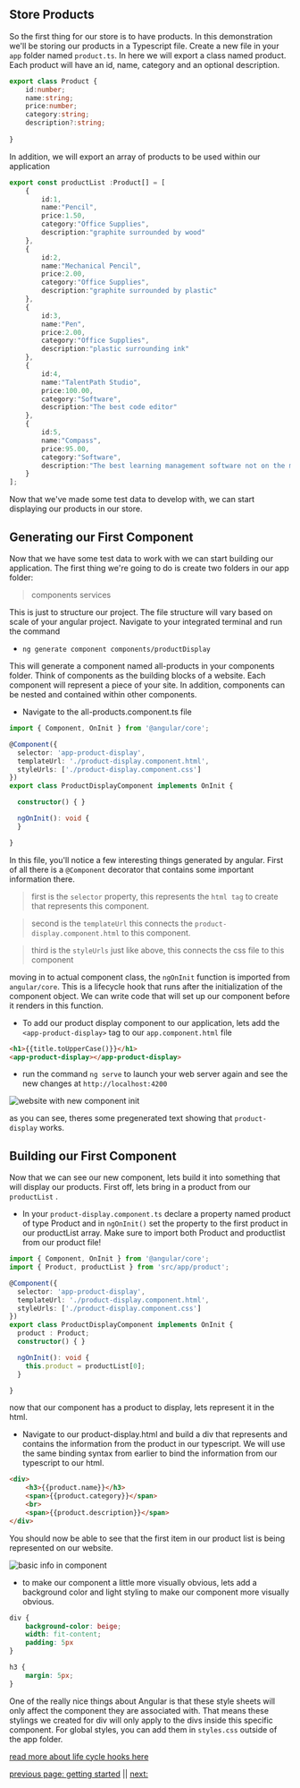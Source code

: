 ## Store Products ##

So the first thing for our store is to have products. In this demonstration we'll be storing our products in a Typescript file. Create a new file in your ``app`` folder named ``product.ts``. In here we will export a class named product. Each product will have an id, name, category and an optional description.

```Typescript
export class Product {
    id:number;
    name:string;
    price:number;
    category:string;
    description?:string;
    
}
```

In addition, we will  export an array of products to be used within our application

```Typescript
export const productList :Product[] = [
    {
        id:1,
        name:"Pencil",
        price:1.50,
        category:"Office Supplies",
        description:"graphite surrounded by wood"
    },
    {
        id:2,
        name:"Mechanical Pencil",
        price:2.00,
        category:"Office Supplies",
        description:"graphite surrounded by plastic"
    },
    {
        id:3,
        name:"Pen",
        price:2.00,
        category:"Office Supplies",
        description:"plastic surrounding ink"
    },
    {
        id:4,
        name:"TalentPath Studio",
        price:100.00,
        category:"Software",
        description:"The best code editor"
    },
    {
        id:5,
        name:"Compass",
        price:95.00,
        category:"Software",
        description:"The best learning management software not on the market!"
    }
];
```

Now that we've made some test data to develop with, we can start displaying our products in our store.

## Generating our First Component ##

Now that we have some test data to work with we can start building our application. The first thing we're going to do is create two folders in our app folder:

> components
> services

This is just to structure our project. The file structure will vary based on scale of your angular project. Navigate to your integrated terminal and run the command

* ``ng generate component components/productDisplay``

This will generate a component named all-products in your components folder. Think of components as the building blocks of a website. Each component will represent a piece of your site. In addition, components can be nested and contained within other components.

* Navigate to the all-products.component.ts file


```Typescript
import { Component, OnInit } from '@angular/core';

@Component({
  selector: 'app-product-display',
  templateUrl: './product-display.component.html',
  styleUrls: ['./product-display.component.css']
})
export class ProductDisplayComponent implements OnInit {

  constructor() { }

  ngOnInit(): void {
  }

}
```

In this file, you'll notice a few interesting things generated by angular. First of all there is a ``@Component`` decorator that contains some important information there. 

> first is the ``selector``  property, this represents the ``html tag`` to create that represents this component. 

> second is the ``templateUrl`` this connects the ``product-display.component.html`` to this component.

> third is the ``styleUrls`` just like above, this connects the css file to this component


moving in to actual component class, the ``ngOnInit`` function is imported from ``angular/core``. This is a lifecycle hook that runs after the initialization of the component object. We can write code that will set up our component before it renders in this function.

* To add our product display component to our application, lets add the  ``<app-product-display>`` tag to our ``app.component.html`` file


```html
<h1>{{title.toUpperCase()}}</h1>
<app-product-display></app-product-display>
```

* run the command ``ng serve`` to launch your web server  again and see the new changes at ``http://localhost:4200``

![website with new component init](./assets/initialcomponentaddition.png)

as you can see, theres some pregenerated text showing that ``product-display`` works. 


## Building our First Component ##

Now that we can see our new component, lets build it into something that will display our products. First off, lets bring in a product from our ``productList`` . 

* In your ``product-display.component.ts`` declare a property named product of type Product and in ``ngOnInit()`` set the property to the first product in our productList array. Make sure to import both Product and productlist from our product file!


```Typescript
import { Component, OnInit } from '@angular/core';
import { Product, productList } from 'src/app/product';

@Component({
  selector: 'app-product-display',
  templateUrl: './product-display.component.html',
  styleUrls: ['./product-display.component.css']
})
export class ProductDisplayComponent implements OnInit {
  product : Product;
  constructor() { }

  ngOnInit(): void {
    this.product = productList[0];
  }

}
```

now that our component has a product to display, lets represent it in the html. 

* Navigate to our product-display.html and build a div that represents and contains the information from the product in our typescript. We will use the same binding syntax from earlier to bind the information from our typescript to our html.

```html
<div>
    <h3>{{product.name}}</h3>
    <span>{{product.category}}</span>
    <br>
    <span>{{product.description}}</span>
</div>
```

You should now be able to see that the first item in our product list is being represented on our website.

![basic info in component](./assets/addedBasicInfo.png)


* to make our component a little more visually obvious, lets add a background color and light styling to make our component more visually obvious.

```CSS
div {
    background-color: beige;
    width: fit-content;
    padding: 5px
}

h3 {
    margin: 5px;
}
```

One of the really nice things about Angular is that these style sheets will only affect the component they are associated with. That means these stylings we created for div will only apply to the divs inside this specific component. For global styles, you can add them in ``styles.css`` outside of the app folder.





[read more about life cycle hooks here](https://angular.io/guide/lifecycle-hooks)



[previous page: getting started](gettingStarted.md) || [next: ]()